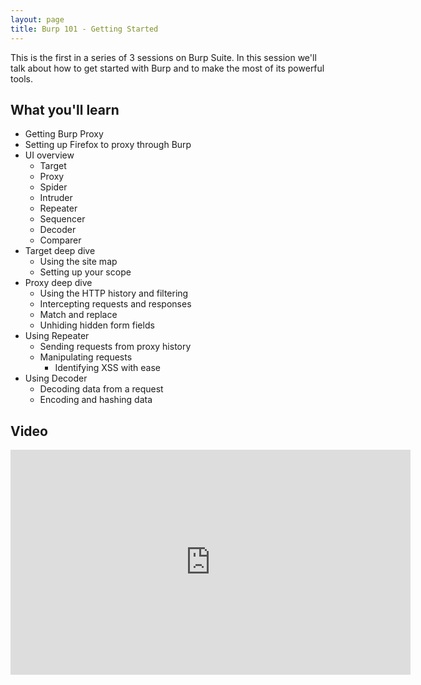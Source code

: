 ```yaml
---
layout: page
title: Burp 101 - Getting Started
---
```


This is the first in a series of 3 sessions on Burp Suite.  In this session we'll talk about how to get started with Burp and to make the most of its powerful tools.

What you'll learn
-----------------

- Getting Burp Proxy
- Setting up Firefox to proxy through Burp
- UI overview
	- Target
	- Proxy
	- Spider
	- Intruder
	- Repeater
	- Sequencer
	- Decoder
	- Comparer
- Target deep dive
	- Using the site map
	- Setting up your scope
- Proxy deep dive
	- Using the HTTP history and filtering
	- Intercepting requests and responses
	- Match and replace
	- Unhiding hidden form fields
- Using Repeater
	- Sending requests from proxy history
	- Manipulating requests
		- Identifying XSS with ease
- Using Decoder
	- Decoding data from a request
	- Encoding and hashing data

Video
-----

<div class="container">
	<iframe id="ytplayer" type="text/html" width="640" height="360" src="https://www.youtube-nocookie.com/embed/LSqC9qgEMi0?rel=0&autoplay=0&origin={{ site.url }}" frameborder="0"></iframe>
</div>
